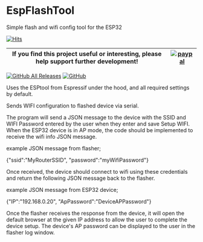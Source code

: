 # EspFlashTool
Simple flash and wifi config tool for the ESP32 

[![Hits](https://hits.seeyoufarm.com/api/count/incr/badge.svg?url=https%3A%2F%2Fgithub.com%2FClassicDIY%2FEspFlashTool&count_bg=%2379C83D&title_bg=%23555555&icon=&icon_color=%23E7E7E7&title=hits&edge_flat=false)](https://hits.seeyoufarm.com)

|If you find this project useful or interesting, please help support further development!|[![paypal](https://www.paypalobjects.com/en_US/i/btn/btn_donateCC_LG.gif)](https://www.paypal.com/cgi-bin/webscr?cmd=_donations&business=graham.a.ross%40gmail.com&item_name=Support+EspFlashTool+development&currency_code=USD&source=url)|
|---|---|

[![GitHub All Releases](https://img.shields.io/github/downloads/ClassicDIY/EspFlashTool/total?style=for-the-badge)](https://github.com/ClassicDIY/EspFlashTool/releases)
[![GitHub](https://img.shields.io/github/license/ClassicDIY/EspFlashTool?style=for-the-badge)](https://github.com/ClassicDIY/EspFlashTool/blob/master/LICENSE)

Uses the ESPtool from Espressif under the hood, and all required settings by default.

Sends WIFI configuration to flashed device via serial.

The program will send a JSON message to the device with the SSID and WIFI Password entered by the user when they enter and save Setup WIFI.
When the ESP32 device is in AP mode, the code should be implemented to receive the wifi info JSON message.

example JSON message from flasher;

{"ssid":"MyRouterSSID", "password":"myWifiPassword"}

Once received, the device should connect to wifi using these credentials and return the following JSON message back to the flasher.

example JSON message from ESP32 device;

{"IP":"192.168.0.20", "ApPassword":"DeviceAPPassword"}

Once the flasher receives the response from the device, it will open the default browser at the given IP address to allow the user to complete the device setup.
The device's AP password can be displayed to the user in the flasher log window.
